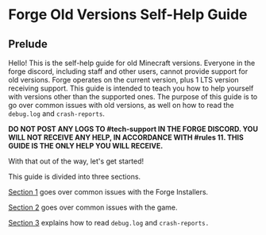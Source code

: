 # Forge Old Versions Self-Help Guide
## Prelude
Hello! This is the self-help guide for old Minecraft versions. Everyone in the forge discord, including staff and other users, cannot provide support for old versions. Forge operates on the current version, plus 1 LTS version receiving support. This guide is intended to teach you how to help yourself with versions other than the supported ones. The purpose of this guide is to go over common issues with old versions, as well on how to read the `debug.log` and `crash-reports`. 

**DO NOT POST ANY LOGS TO #tech-support IN THE FORGE DISCORD. YOU WILL NOT RECEIVE ANY HELP, IN ACCORDANCE WITH #rules 11. THIS GUIDE IS THE ONLY HELP YOU WILL RECEIVE.**

With that out of the way, let's get started!

This guide is divided into three sections. 

[Section 1](INSTALLERS.md) goes over common issues with the Forge Installers.

[Section 2](ISSUES.md) goes over common issues with the game.

[Section 3](LOGS.md) explains how to read `debug.log` and `crash-reports.`


